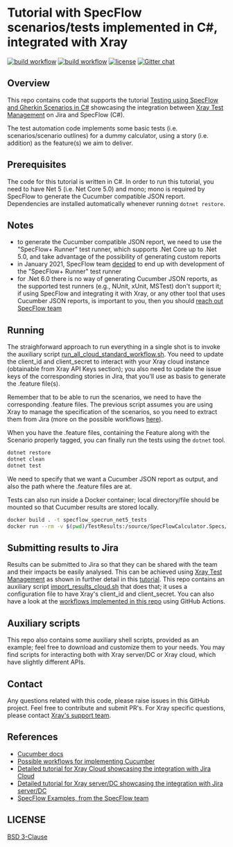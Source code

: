# Tutorial with SpecFlow scenarios/tests implemented in C#, integrated with Xray

[![build workflow](https://github.com/Xray-App/tutorial-csharp-specflow/actions/workflows/main-cloud.yml/badge.svg)](https://github.com/Xray-App/tutorial-csharp-specflow/actions/workflows/main-cloud.yml)
[![build workflow](https://github.com/Xray-App/tutorial-csharp-specflow/actions/workflows/main-serverdc.yml/badge.svg)](https://github.com/Xray-App/tutorial-csharp-specflow/actions/workflows/main-serverdc.yml)
[![license](https://img.shields.io/badge/License-BSD%203--Clause-green.svg)](https://opensource.org/licenses/BSD-3-Clause)
[![Gitter chat](https://badges.gitter.im/gitterHQ/gitter.png)](https://gitter.im/Xray-App/community)

## Overview

This repo contains code that supports the tutorial [Testing using SpecFlow and Gherkin Scenarios in C#](https://docs.getxray.app/display/XRAYCLOUD/Testing+using+Cucumber+in+Java) showcasing the integration between [Xray Test Management](https://www.getxray.app/) on Jira and SpecFlow (C#).

The test automation code implements some basic tests (i.e. scenarios/scenario outlines) for a dummy calculator, using a story (i.e. addition) as the feature(s) we aim to deliver.

## Prerequisites

The code for this tutorial is written in C#. In order to run this tutorial, you need to have Net 5 (i.e. Net Core 5.0) and mono; mono is required by SpecFlow to generate the Cucumber compatible JSON report.
Dependencies are installed automatically whenever running `dotnet restore`.

## Notes

- to generate the Cucumber compatible JSON report, we need to use the "SpecFlow+ Runner" test runner, which supports .Net Core up to .Net 5.0, and take advantage of the possibility of generating custom reports
- in January 2021, SpecFlow team [decided](https://specflow.org/using-specflow/the-retirement-of-specflow-runner/) to end up with development of the "SpecFlow+ Runner" test runner
- for .Net 6.0 there is no way of generating Cucumber JSON reports, as the supported test runners (e.g., NUnit, xUnit, MSTest) don't support it; if using SpecFlow and integrating it with Xray, or any other tool that uses Cucumber JSON reports, is important to you, then you should [reach out SpecFlow team](https://support.specflow.org/)


## Running

The straighforward approach to run everything in a single shot is to invoke the auxiliary script [run_all_cloud_standard_workflow.sh](run_all_cloud_standard_workflow.sh).
You need to update the client_id and client_secret to interact with your Xray cloud instance (obtainable from Xray API Keys section); you also need to update the issue keys of the corresponding stories in Jira, that you'll use as basis to generate the .feature file(s).

Remember that to be able to run the scenarios, we need to have the corresponding .feature files. The previous script assumes you are using Xray to manage the specification of the scenarios, so you need to extract them from Jira (more on the possible workflows [here](https://docs.getxray.app/pages/viewpage.action?pageId=31622264)).

When you have the .feature files, containing the Feature along with the Scenario properly tagged, you can finally run the tests using the `dotnet` tool.

```bash
dotnet restore
dotnet clean
dotnet test
```

We need to specify that we want a Cucumber JSON report as output, and also the path where the .feature files are at.

Tests can also run inside a Docker container; local directory/file should be mounted so that Cucumber results are stored locally.

```bash
docker build . -t specflow_specrun_net5_tests
docker run --rm -v $(pwd)/TestResults:/source/SpecFlowCalculator.Specs/TestResults -t specflow_specrun_net5_tests
```


## Submitting results to Jira

Results can be submitted to Jira so that they can be shared with the team and their impacts be easily analysed.
This can be achieved using [Xray Test Management](https://www.getxray.app/) as shown in further detail in this [tutorial](XXXXXXXX).
This repo contains an auxiliary script [import_results_cloud.sh](import_results_cloud.sh) that does that; it uses a configuration file to have Xray's client_id and client_secret.
You can also have a look at the [workflows implemented in this repo](.github/workflows) using GitHub Actions.


## Auxiliary scripts

This repo also contains some auxiliary shell scripts, provided as an example; feel free to download and customize them to your needs.
You may find scripts for interacting both with Xray server/DC or Xray cloud, which have slightly different APIs.


## Contact

Any questions related with this code, please raise issues in this GitHub project. Feel free to contribute and submit PR's.
For Xray specific questions, please contact [Xray's support team](https://jira.getxray.app/servicedesk/customer/portal/2).

## References

- [Cucumber docs](https://cucumber.io/docs/installation/)
- [Possible workflows for implementing Cucumber](https://docs.getxray.app/pages/viewpage.action?pageId=31622264)
- [Detailed tutorial for Xray Cloud showcasing the integration with Jira Cloud](XXX)
- [Detailed tutorial for Xray server/DC showcasing the integration with Jira server/DC](XXX)
- [SpecFlow Examples, from the SpecFlow team](https://github.com/SpecFlowOSS/SpecFlow-Examples)


## LICENSE

[BSD 3-Clause](LICENSE)


